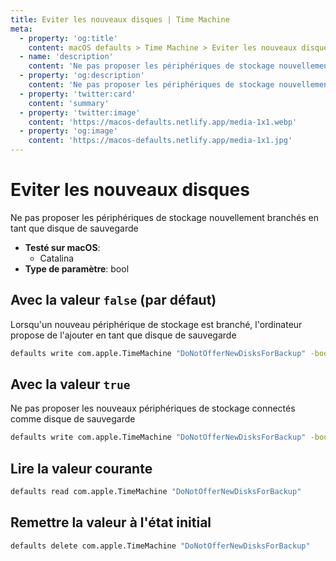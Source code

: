 ```yaml
---
title: Eviter les nouveaux disques | Time Machine
meta:
  - property: 'og:title'
    content: macOS defaults > Time Machine > Eviter les nouveaux disques
  - name: 'description'
    content: 'Ne pas proposer les périphériques de stockage nouvellement branchés en tant que disque de sauvegarde'
  - property: 'og:description'
    content: 'Ne pas proposer les périphériques de stockage nouvellement branchés en tant que disque de sauvegarde'
  - property: 'twitter:card'
    content: 'summary'
  - property: 'twitter:image'
    content: 'https://macos-defaults.netlify.app/media-1x1.webp'
  - property: 'og:image'
    content: 'https://macos-defaults.netlify.app/media-1x1.jpg'
---
```


# Eviter les nouveaux disques

Ne pas proposer les périphériques de stockage nouvellement branchés en tant que disque de sauvegarde

<!-- break lists -->

- **Testé sur macOS**:
  - Catalina
- **Type de paramètre**: bool

## Avec la valeur `false` (par défaut)

Lorsqu'un nouveau périphérique de stockage est branché, l'ordinateur propose de l'ajouter en tant que disque de sauvegarde

```bash
defaults write com.apple.TimeMachine "DoNotOfferNewDisksForBackup" -bool "false"
```

## Avec la valeur `true`

Ne pas proposer les nouveaux périphériques de stockage connectés comme disque de sauvegarde

```bash
defaults write com.apple.TimeMachine "DoNotOfferNewDisksForBackup" -bool "true"
```

## Lire la valeur courante

```bash
defaults read com.apple.TimeMachine "DoNotOfferNewDisksForBackup"
```

## Remettre la valeur à l'état initial

```bash
defaults delete com.apple.TimeMachine "DoNotOfferNewDisksForBackup"
```
